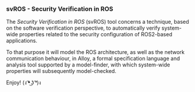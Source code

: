 ### svROS - Security Verification in ROS

The *Security Verification in ROS* (svROS) tool concerns a technique, based on the software verification perspective, to automatically verify system-wide properties related to the security configuration of ROS2-based applications. 

To that purpose it will model the ROS architecture, as well as the network communication behaviour, in Alloy, a formal specification language and analysis tool supported by a model-finder, with which system-wide properties will subsequently model-checked.

Enjoy! (ง ͡❛ ͜ʖ ͡❛)ง